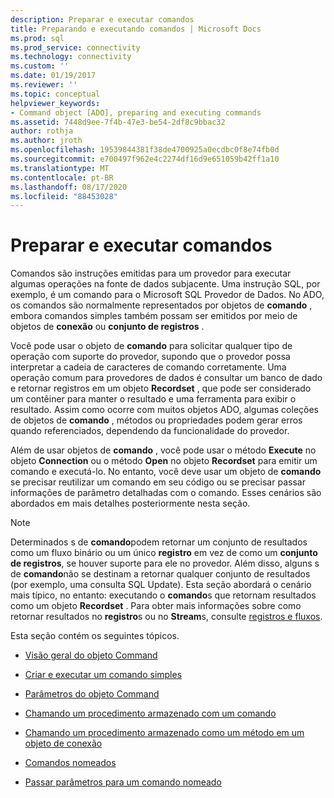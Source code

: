 ```yaml
---
description: Preparar e executar comandos
title: Preparando e executando comandos | Microsoft Docs
ms.prod: sql
ms.prod_service: connectivity
ms.technology: connectivity
ms.custom: ''
ms.date: 01/19/2017
ms.reviewer: ''
ms.topic: conceptual
helpviewer_keywords:
- Command object [ADO], preparing and executing commands
ms.assetid: 7448d9ee-7f4b-47e3-be54-2df8c9bbac32
author: rothja
ms.author: jroth
ms.openlocfilehash: 19539844381f38de4700925a0ecdbc0f8e74fb0d
ms.sourcegitcommit: e700497f962e4c2274df16d9e651059b42ff1a10
ms.translationtype: MT
ms.contentlocale: pt-BR
ms.lasthandoff: 08/17/2020
ms.locfileid: "88453028"
---
```

# <a name="preparing-and-executing-commands"></a>Preparar e executar comandos
Comandos são instruções emitidas para um provedor para executar algumas operações na fonte de dados subjacente. Uma instrução SQL, por exemplo, é um comando para o Microsoft SQL Provedor de Dados. No ADO, os comandos são normalmente representados por objetos de **comando** , embora comandos simples também possam ser emitidos por meio de objetos de **conexão** ou **conjunto de registros** .  
  
 Você pode usar o objeto de **comando** para solicitar qualquer tipo de operação com suporte do provedor, supondo que o provedor possa interpretar a cadeia de caracteres de comando corretamente. Uma operação comum para provedores de dados é consultar um banco de dado e retornar registros em um objeto **Recordset** , que pode ser considerado um contêiner para manter o resultado e uma ferramenta para exibir o resultado. Assim como ocorre com muitos objetos ADO, algumas coleções de objetos de **comando** , métodos ou propriedades podem gerar erros quando referenciados, dependendo da funcionalidade do provedor.  
  
 Além de usar objetos de **comando** , você pode usar o método **Execute** no objeto **Connection** ou o método **Open** no objeto **Recordset** para emitir um comando e executá-lo. No entanto, você deve usar um objeto de **comando** se precisar reutilizar um comando em seu código ou se precisar passar informações de parâmetro detalhadas com o comando. Esses cenários são abordados em mais detalhes posteriormente nesta seção.  
  
> [!NOTE]
>  Determinados s de **comando**podem retornar um conjunto de resultados como um fluxo binário ou um único **registro** em vez de como um **conjunto de registros**, se houver suporte para ele no provedor. Além disso, alguns s de **comando**não se destinam a retornar qualquer conjunto de resultados (por exemplo, uma consulta SQL Update). Esta seção abordará o cenário mais típico, no entanto: executando o **comando**s que retornam resultados como um objeto **Recordset** . Para obter mais informações sobre como retornar resultados no **registro**s ou no **Stream**s, consulte [registros e fluxos](../../../ado/guide/data/records-and-streams.md).  
  
 Esta seção contém os seguintes tópicos.  
  
-   [Visão geral do objeto Command](../../../ado/guide/data/command-object-overview.md)  
  
-   [Criar e executar um comando simples](../../../ado/guide/data/creating-and-executing-a-simple-command.md)  
  
-   [Parâmetros do objeto Command](../../../ado/guide/data/command-object-parameters.md)  
  
-   [Chamando um procedimento armazenado com um comando](../../../ado/guide/data/calling-a-stored-procedure-with-a-command.md)  
  
-   [Chamando um procedimento armazenado como um método em um objeto de conexão](../../../ado/guide/data/calling-a-stored-procedure-as-a-method-on-a-connection-object.md)  
  
-   [Comandos nomeados](../../../ado/guide/data/named-commands.md)  
  
-   [Passar parâmetros para um comando nomeado](../../../ado/guide/data/passing-parameters-to-a-named-command.md)
